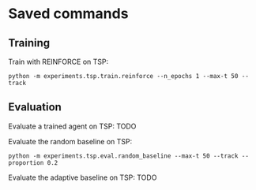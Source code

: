 # Saved commands

## Training

Train with REINFORCE on TSP:

```
python -m experiments.tsp.train.reinforce --n_epochs 1 --max-t 50 --track
```

## Evaluation

Evaluate a trained agent on TSP:
TODO

Evaluate the random baseline on TSP:
```
python -m experiments.tsp.eval.random_baseline --max-t 50 --track --proportion 0.2
```

Evaluate the adaptive baseline on TSP:
TODO
